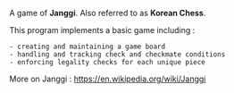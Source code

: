 A game of **Janggi**. Also referred to as **Korean Chess**.

This program implements a basic game including :

    - creating and maintaining a game board
    - handling and tracking check and checkmate conditions
    - enforcing legality checks for each unique piece

More on Janggi : https://en.wikipedia.org/wiki/Janggi
